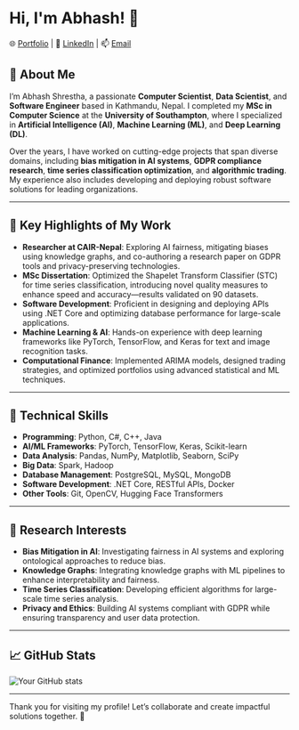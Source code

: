 # Hi, I'm Abhash! 👋

🌐 [Portfolio](https://abhash297.github.io/abhash_portfolio/)  |  💼 [LinkedIn](https://linkedin.com/in/abhash-shrestha-13766917a/)  |  📫 [Email](mailto:abhashsth@gmail.com)

## 🌟 About Me
I’m Abhash Shrestha, a passionate **Computer Scientist**, **Data Scientist**, and **Software Engineer** based in Kathmandu, Nepal. I completed my **MSc in Computer Science** at the **University of Southampton**, where I specialized in **Artificial Intelligence (AI)**, **Machine Learning (ML)**, and **Deep Learning (DL)**.

Over the years, I have worked on cutting-edge projects that span diverse domains, including **bias mitigation in AI systems**, **GDPR compliance research**, **time series classification optimization**, and **algorithmic trading**. My experience also includes developing and deploying robust software solutions for leading organizations.

---

## 🚀 Key Highlights of My Work
- **Researcher at CAIR-Nepal**: Exploring AI fairness, mitigating biases using knowledge graphs, and co-authoring a research paper on GDPR tools and privacy-preserving technologies.
- **MSc Dissertation**: Optimized the Shapelet Transform Classifier (STC) for time series classification, introducing novel quality measures to enhance speed and accuracy—results validated on 90 datasets.
- **Software Development**: Proficient in designing and deploying APIs using .NET Core and optimizing database performance for large-scale applications.
- **Machine Learning & AI**: Hands-on experience with deep learning frameworks like PyTorch, TensorFlow, and Keras for text and image recognition tasks.
- **Computational Finance**: Implemented ARIMA models, designed trading strategies, and optimized portfolios using advanced statistical and ML techniques.

---

## 🔧 Technical Skills
- **Programming**: Python, C#, C++, Java
- **AI/ML Frameworks**: PyTorch, TensorFlow, Keras, Scikit-learn
- **Data Analysis**: Pandas, NumPy, Matplotlib, Seaborn, SciPy
- **Big Data**: Spark, Hadoop
- **Database Management**: PostgreSQL, MySQL, MongoDB
- **Software Development**: .NET Core, RESTful APIs, Docker
- **Other Tools**: Git, OpenCV, Hugging Face Transformers

---

## 🌱 Research Interests
- **Bias Mitigation in AI**: Investigating fairness in AI systems and exploring ontological approaches to reduce bias.
- **Knowledge Graphs**: Integrating knowledge graphs with ML pipelines to enhance interpretability and fairness.
- **Time Series Classification**: Developing efficient algorithms for large-scale time series analysis.
- **Privacy and Ethics**: Building AI systems compliant with GDPR while ensuring transparency and user data protection.

---

## 📈 GitHub Stats
![Your GitHub stats](https://github-readme-stats.vercel.app/api?username=Abhash297&show_icons=true&theme=radical)

---

Thank you for visiting my profile! Let’s collaborate and create impactful solutions together. 🚀

